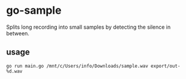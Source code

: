 # go-sample

Splits long recording into small samples by detecting the silence in between.

## usage

`go run main.go /mnt/c/Users/info/Downloads/sample.wav export/out-%d.wav`

